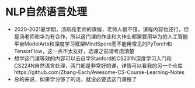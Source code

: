 # NLP自然语言处理

- 2020-2021夏学期，汤斯亮老师的课程，老师人很不错，课程内容也还行，但是汤老师和华为有合作，所以这门课的作业和大作业都需要用华为的人工智能平台ModelArts和深度学习框架MindSpore而不能用常见的PyTorch和TensorFlow，这一点不太友好，选课之前请考虑清楚
- 想学这门课等效的内容可以去自学Stanford的CS231N深度学习入门和CS224N自然语言处理，两门都是非常好的课，详情可以看我的另一个仓库https://github.com/Zhang-Each/Awesome-CS-Course-Learning-Notes
- 总的来说，如果学分够了的话，就没必要选这门课程了